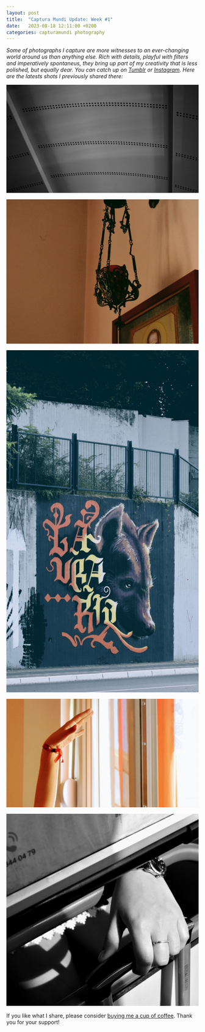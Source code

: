 ```yaml
---
layout: post
title:  "Captura Mundi Update: Week #1"
date:   2023-08-18 12:11:00 +0200
categories: capturamundi photography
---
```

*Some of photographs I capture are more witnesses to an ever-changing world around us than anything else. Rich with details, playful with filters and imperatively spontaneus, they bring up part of my creativity that is less polished, but equally dear. You can catch up on [Tumblr](https://capturamundi.blog) or [Instagram](https://www.instagram.com/capturamundi/). Here are the latests shots I previously shared there:*

![Roofs And Patterns Above Us](/media/tumblr_62b7cfc1248ff06804a4a3bd051a7f19_7a14e16f_1280.jpg)

![Above And Beyond](/media/tumblr_c8e8f6aa283c29a5228c864a5f6190ca_6b395073_1280.jpg)

![Wolf On the Wall](/media/tumblr_7fa56ba2a7230ada5cb1e59d06cbc713_079c6a53_2048.jpg)

![Hand Against the Sun](/media/tumblr_8399fd2de37b3a1f212122b629ef9225_888f065e_1280.jpg)

![She's a Keeper!](/media/tumblr_37acbb15415b95e8b5a3f20478d41952_ac9269be_1280.jpg)

If you like what I share, please consider [buying me a cup of coffee](https://www.buymeacoffee.com/igorv42). Thank you for your support!